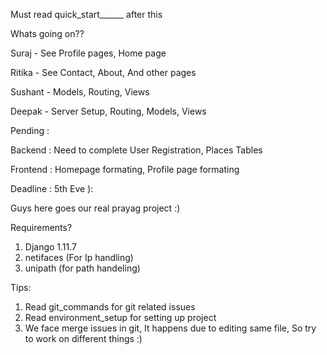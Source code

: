 Must read quick_start______ after this

Whats going on??

Suraj    -  See Profile pages, Home page 

Ritika   -  See Contact, About, And other pages  

Sushant  -  Models, Routing, Views

Deepak   -  Server Setup, Routing, Models, Views

Pending :

Backend  : Need to complete User Registration, Places Tables

Frontend : Homepage formating, Profile page formating

Deadline : 5th Eve ):


Guys here goes our real prayag project :)

Requirements?

1. Django 1.11.7  
2. netifaces   (For Ip handling)
3. unipath    (for path handeling)


Tips:

1. Read git_commands for git related issues
2. Read environment_setup for setting up project
3. We face merge issues in git, It happens due to editing same file, So try to work on different things :)
